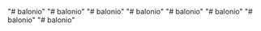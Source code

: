 "# balonio" 
"# balonio" 
"# balonio" 
"# balonio" 
"# balonio" 
"# balonio" 
"# balonio" 
"# balonio" 
